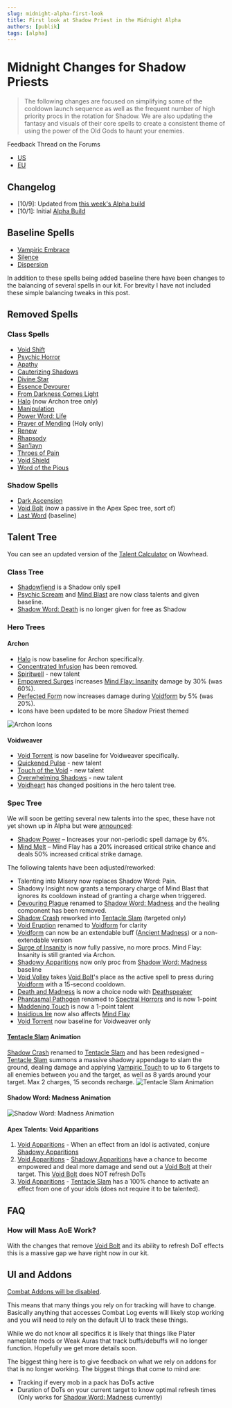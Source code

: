 ```yaml
---
slug: midnight-alpha-first-look
title: First look at Shadow Priest in the Midnight Alpha
authors: [publik]
tags: [alpha]
---
```


# Midnight Changes for Shadow Priests

> The following changes are focused on simplifying some of the cooldown launch sequence as well as the frequent number of high priority procs in the rotation for Shadow. We are also updating the fantasy and visuals of their core spells to create a consistent theme of using the power of the Old Gods to haunt your enemies.

Feedback Thread on the Forums
- [US](https://us.forums.blizzard.com/en/wow/t/feedback-priests/2175615)
- [EU](https://eu.forums.blizzard.com/en/wow/t/feedback-priests/590298)

## Changelog
- [10/9]: Updated from [this week's Alpha build](https://www.wowhead.com/news/class-changes-and-ui-improvements-midnight-alpha-test-development-notes-378812)
- [10/1]: Initial [Alpha Build](https://www.wowhead.com/news/midnight-alpha-development-notes-378688)

## Baseline Spells
- [Vampiric Embrace](https://www.wowhead.com/beta/spell=15286/vampiric-embrace)
- [Silence](https://www.wowhead.com/beta/spell=15487/silence)
- [Dispersion](https://www.wowhead.com/beta/spell=47585/dispersion)

In addition to these spells being added baseline there have been changes to the balancing of several spells in our kit. For brevity I have not included these simple balancing tweaks in this post.

## Removed Spells
### Class Spells
- [Void Shift](https://www.wowhead.com/spell=108968/void-shift)
- [Psychic Horror](https://www.wowhead.com/spell=64044/psychic-horror)
- [Apathy](https://www.wowhead.com/spell=390668/apathy)
- [Cauterizing Shadows](https://www.wowhead.com/spell=459990/cauterizing-shadows)
- [Divine Star](https://www.wowhead.com/spell=122121/divine-star)
- [Essence Devourer](https://www.wowhead.com/spell=415479/essence-devourer)
- [From Darkness Comes Light](https://www.wowhead.com/spell=390615/from-darkness-comes-light)
- [Halo](https://www.wowhead.com/spell=120644/halo) (now Archon tree only)
- [Manipulation](https://www.wowhead.com/spell=459985/manipulation)
- [Power Word: Life](https://www.wowhead.com/spell=373481/power-word-life)
- [Prayer of Mending](https://www.wowhead.com/spell=33076/prayer-of-mending) (Holy only)
- [Renew](https://www.wowhead.com/spell=139/renew)
- [Rhapsody](https://www.wowhead.com/spell=390622/rhapsody)
- [San'layn](https://www.wowhead.com/spell=199855/sanlayn)
- [Throes of Pain](https://www.wowhead.com/spell=377422/throes-of-pain)
- [Void Shield](https://www.wowhead.com/spell=280749/void-shield)
- [Word of the Pious](https://www.wowhead.com/spell=377438/words-of-the-pious)
  
### Shadow Spells
- [Dark Ascension](https://www.wowhead.com/spell=391109/dark-ascension)
- [Void Bolt](https://www.wowhead.com/spell=205448/void-bolt) (now a passive in the Apex Spec tree, sort of)
- [Last Word](https://www.wowhead.com/spell=263716/last-word) (baseline)

## Talent Tree
You can see an updated version of the [Talent Calculator](https://www.wowhead.com/beta/talent-calc/priest/shadow/archon) on Wowhead.

### Class Tree
- [Shadowfiend](https://www.wowhead.com/beta/spell=34433/shadowfiend) is a Shadow only spell
- [Psychic Scream](https://www.wowhead.com/beta/spell=8122/psychic-scream) and [Mind Blast](https://www.wowhead.com/beta/spell=8092/mind-blast) are now class talents and given baseline.
- [Shadow Word: Death](https://www.wowhead.com/beta/spell=32379/shadow-word-death) is no longer given for free as Shadow

### Hero Trees

#### Archon
- [Halo](https://www.wowhead.com/beta/spell=120644/halo) is now baseline for Archon specifically.
- [Concentrated Infusion](https://www.wowhead.com/spell=453844/concentrated-infusion) has been removed.
- [Spiritwell](https://www.wowhead.com/beta/spell=1247178/spiritwell) - new talent
- [Empowered Surges](https://www.wowhead.com/beta/spell=453799/empowered-surges) increases [Mind Flay: Insanity](https://www.wowhead.com/beta/spell=391403/mind-flay-insanity) damage by 30% (was 60%).
- [Perfected Form](https://www.wowhead.com/beta/spell=453917/perfected-form) now increases damage during [Voidform](https://www.wowhead.com/beta/spell=228260/voidform) by 5% (was 20%).
- Icons have been updated to be more Shadow Priest themed

![Archon Icons](archon_icons.png)

#### Voidweaver
- [Void Torrent](https://www.wowhead.com/beta/spell=263165/void-torrent) is now baseline for Voidweaver specifically.
- [Quickened Pulse](https://www.wowhead.com/beta/spell=1266845/quickened-pulse) - new talent
- [Touch of the Void](https://www.wowhead.com/beta/spell=1266856/touch-of-the-void) - new talent
- [Overwhelming Shadows](https://www.wowhead.com/beta/spell=1266883/overwhelming-shadows) - new talent
- [Voidheart](https://www.wowhead.com/beta/spell=449880/voidheart) has changed positions in the hero talent tree.

### Spec Tree
We will soon be getting several new talents into the spec, these have not yet shown up in Alpha but were [announced](https://www.wowhead.com/news/class-changes-and-ui-improvements-midnight-alpha-test-development-notes-378812?utm_source=discord-webhook):
- [Shadow Power](https://www.wowhead.com/beta/spell=1266544/shadow-power) – Increases your non-periodic spell damage by 6%. 
- [Mind Melt](https://www.wowhead.com/beta/spell=1266566/mind-melt) – Mind Flay has a 20% increased critical strike chance and deals 50% increased critical strike damage.

The following talents have been adjusted/reworked:
- Talenting into Misery now replaces Shadow Word: Pain.
- Shadowy Insight now grants a temporary charge of Mind Blast that ignores its cooldown instead of granting a charge when triggered.
- [Devouring Plague](https://www.wowhead.com/spell=335467/devouring-plague) renamed to [Shadow Word: Madness](https://www.wowhead.com/beta/spell=335467/shadow-word-madness) and the healing component has been removed.
- [Shadow Crash](https://www.wowhead.com/spell=205385/shadow-crash) reworked into [Tentacle Slam](https://www.wowhead.com/beta/spell=1227280/tentacle-slam) (targeted only)
- [Void Eruption](https://www.wowhead.com/pell=228260/void-eruption) renamed to [Voidform](https://www.wowhead.com/beta/spell=194249/voidform) for clarity
- [Voidform](https://www.wowhead.com/beta/spell=194249/voidform) can now be an extendable buff ([Ancient Madness](https://www.wowhead.com/beta/spell=341240/ancient-madness)) or a non-extendable version
- [Surge of Insanity](https://www.wowhead.com/beta/spell=391399/surge-of-insanity) is now fully passive, no more procs. Mind Flay: Insanity is still granted via Archon.
- [Shadowy Apparitions](https://www.wowhead.com/beta/spell=341491/shadowy-apparitions) now only proc from [Shadow Word: Madness](https://www.wowhead.com/beta/spell=335467/shadow-word-madness) baseline
- [Void Volley](https://www.wowhead.com/beta/spell=1240401/void-volley) takes [Void Bolt](https://www.wowhead.com/spell=205448/void-bolt)'s place as the active spell to press during [Voidform](https://www.wowhead.com/beta/spell=194249/voidform) with a 15-second cooldown.
- [Death and Madness](https://www.wowhead.com/beta/spell=321291/death-and-madness) is now a choice node with [Deathspeaker](https://www.wowhead.com/beta/spell=392507/deathspeaker)
- [Phantasmal Pathogen](https://www.wowhead.com/spell=407469/phantasmal-pathogen) renamed to [Spectral Horrors](https://www.wowhead.com/beta/spell=407469/spectral-horrors) and is now 1-point
- [Maddening Touch](https://www.wowhead.com/spell=391228/maddening-touch) is now a 1-point talent
- [Insidious Ire](https://www.wowhead.com/spell=373212/insidious-ire) now also affects [Mind Flay](https://www.wowhead.com/beta/spell=15407/mind-flay)
- [Void Torrent](https://www.wowhead.com/beta/spell=263165/void-torrent) now baseline for Voidweaver only

#### [Tentacle Slam](https://www.wowhead.com/beta/spell=1227280/tentacle-slam) Animation
[Shadow Crash](https://www.wowhead.com/spell=205385/shadow-crash) renamed to [Tentacle Slam](https://www.wowhead.com/beta/spell=1227280/tentacle-slam) and has been redesigned – [Tentacle Slam](https://www.wowhead.com/beta/spell=1227280/tentacle-slam) summons a massive shadowy appendage to slam the ground, dealing damage and applying [Vampiric Touch](https://www.wowhead.com/spell=34914/vampiric-touch) to up to 6 targets to all enemies between you and the target, as well as 8 yards around your target. Max 2 charges, 15 seconds recharge.
![Tentacle Slam Animation](tentacle_slam.gif)

#### Shadow Word: Madness Animation
![Shadow Word: Madness Animation](shadow_word_madness.gif)

#### Apex Talents: Void Apparitions
1. [Void Apparitions](https://www.wowhead.com/beta/spell=1264096/void-apparitions) - When an effect from an Idol is activated, conjure [Shadowy Apparitions](https://www.wowhead.com/beta/spell=341263/shadowy-apparition)
2. [Void Apparitions](https://www.wowhead.com/beta/spell=1264104/void-apparitions) - [Shadowy Apparitions](https://www.wowhead.com/beta/spell=341263/shadowy-apparition) have a chance to become empowered and deal more damage and send out a [Void Bolt](https://www.wowhead.com/beta/spell=205448/void-bolt) at their target. This [Void Bolt](https://www.wowhead.com/spell=205448/void-bolt) does NOT refresh DoTs
3. [Void Apparitions](https://www.wowhead.com/beta/spell=1264107/void-apparitions) - [Tentacle Slam](https://www.wowhead.com/beta/spell=1227280/tentacle-slam) has a 100% chance to activate an effect from one of your idols (does not require it to be talented).

## FAQ

### How will Mass AoE Work?
With the changes that remove [Void Bolt](https://www.wowhead.com/spell=205448/void-bolt) and its ability to refresh DoT effects this is a massive gap we have right now in our kit.

## UI and Addons
[Combat Addons will be disabled](https://www.wowhead.com/news/combat-addons-disabled-in-end-game-content-in-midnight-378679?utm_source=discord-webhook).

This means that many things you rely on for tracking will have to change. Basically anything that accesses Combat Log events will likely stop working and you will need to rely on the default UI to track these things.

While we do not know all specifics it is likely that things like Plater nameplate mods or Weak Auras that track buffs/debuffs will no longer function. Hopefully we get more details soon.

The biggest thing here is to give feedback on what we rely on addons for that is no longer working. The biggest things that come to mind are:
- Tracking if every mob in a pack has DoTs active
- Duration of DoTs on your current target to know optimal refresh times (Only works for [Shadow Word: Madness](https://www.wowhead.com/beta/spell=335467/shadow-word-madness) currently)